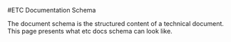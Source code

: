#ETC Documentation Schema

The document schema is the structured content of a technical document. This page presents what etc docs schema can look like.
